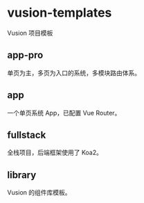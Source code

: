 # vusion-templates

Vusion 项目模板

## app-pro

单页为主，多页为入口的系统，多模块路由体系。

## app

一个单页系统 App，已配置 Vue Router。

## fullstack

全栈项目，后端框架使用了 Koa2。

## library

Vusion 的组件库模板。
